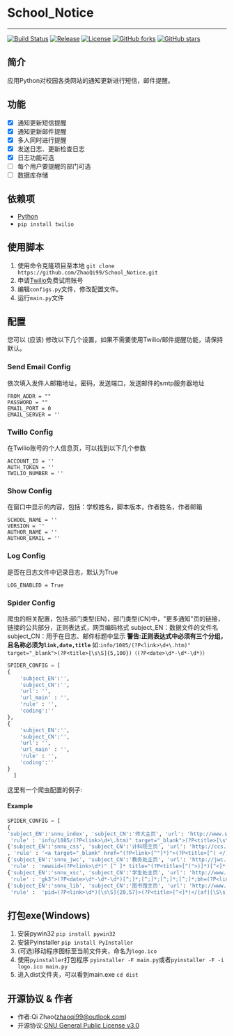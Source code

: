 # School_Notice
---

[![Build Status](https://travis-ci.org/ZhaoQi99/School_Notice.svg?branch=master)](https://travis-ci.org/ZhaoQi99/School_Notice)
[![Release](https://img.shields.io/github/release/ZhaoQi99/School_Notice.svg)](https://github.com/ZhaoQi99/School_Notice/releases)
[![License](https://img.shields.io/github/license/ZhaoQi99/School_Notice.svg)](https://github.com/ZhaoQi99/School_Notice/blob/master/LICENSE)
[![GitHub forks](https://img.shields.io/github/forks/ZhaoQi99/School_Notice.svg)](https://github.com/ZhaoQi99/School_Notice/network)
[![GitHub stars](https://img.shields.io/github/stars/ZhaoQi99/School_Notice.svg)](https://github.com/ZhaoQi99/School_Notice/stargazers) 

## 简介
应用Python对校园各类网站的通知更新进行短信，邮件提醒。

## 功能
- [x] 通知更新短信提醒
- [x] 通知更新邮件提醒
- [x] 多人同时进行提醒
- [x] 发送日志、更新检查日志 
- [x] 日志功能可选
- [ ] 每个用户要提醒的部门可选
- [ ] 数据库存储

## 依赖项
* [Python](http://www.python.org/)
* `pip install twilio`

## 使用脚本
1. 使用命令克隆项目至本地
`git clone https://github.com/ZhaoQi99/School_Notice.git`
2. 申请[Twilio](https://www.twilio.com/)免费试用账号
3. 编辑`configs.py`文件，修改配置文件。
4. 运行`main.py`文件

## 配置
您可以 (应该) 修改以下几个设置，如果不需要使用Twilio/邮件提醒功能，请保持默认。

### Send Email Config
依次填入发件人邮箱地址，密码，发送端口，发送邮件的smtp服务器地址
```
FROM_ADDR = ""
PASSWORD = ""
EMAIL_PORT = 0
EMAIL_SERVER = ''
```
### Twillo Config
在Twilio账号的个人信息页，可以找到以下几个参数
```
ACCOUNT_ID = ''
AUTH_TOKEN = ''
TWILIO_NUMBER = ''
```

### Show Config
在窗口中显示的内容，包括：学校姓名，脚本版本，作者姓名，作者邮箱
```
SCHOOL_NAME = ''
VERSION = ''
AUTHOR_NAME = ''
AUTHOR_EMAIL = ''
```

### Log Config
是否在日志文件中记录日志，默认为True
```
LOG_ENABLED = True
```
### Spider Config
爬虫的相关配置，包括:部门类型(EN)，部门类型(CN)中，"更多通知"页的链接，链接的公共部分，正则表达式，网页编码格式
subject_EN：数据文件的文件名
subject_CN：用于在日志、邮件标题中显示
**警告:正则表达式中必须有三个分组，且名称必须为`link,date,title`**
如:`info/1085/(?P<link>\d+\.htm)" target="_blank">(?P<title>[\s\S]{5,100})（(?P<date>\d*-\d*-\d*)）`

```python
SPIDER_CONFIG = [
{
    'subject_EN':'',
    'subject_CN':'',
    'url': '',
    'url_main' : '',
    'rule' : '',
    'coding':''
},
{
    'subject_EN':'',
    'subject_CN':'',
    'url': '',
    'url_main' : '',
    'rule' : '',
    'coding':''
}
  ]
```
这里有一个爬虫配置的例子:
#### Example
```python
SPIDER_CONFIG = [
{
'subject_EN':'snnu_index', 'subject_CN':'师大主页', 'url': 'http://www.snnu.edu.cn/tzgg.htm', 'url_main' : 'http://www.snnu.edu.cn/info/1085/',
 'rule' : 'info/1085/(?P<link>\d+\.htm)" target="_blank">(?P<title>[\s\S]{5,100})（(?P<date>\d*-\d*-\d*)）','coding':'utf-8'},
{'subject_EN':'snnu_css', 'subject_CN':'计科院主页', 'url': 'http://ccs.snnu.edu.cn/tzgg.htm', 'url_main' : 'http://ccs.snnu.edu.cn/'
, 'rule' : '<a target="_blank" href="(?P<link>[^"]*)">(?P<title>[^( </)]*)[^"]*"[^>]*>(?P<date>\d*-\d*-\d*)','coding':'utf-8'},
{'subject_EN':'snnu_jwc', 'subject_CN':'教务处主页', 'url': 'http://jwc.snnu.edu.cn/news_more.xhm?lm=2', 'url_main' : 'http://jwc.snnu.edu.cn/html/news_view.xhm?newsid=',
 'rule' : 'newsid=(?P<link>\d*)" [^ ]* title="(?P<title>[^(">)]*)[^<]*[^(]*\((?P<date>\d*/\d*/\d*)','coding':'gbk'},
{'subject_EN':'snnu_xsc', 'subject_CN':'学生处主页', 'url': 'http://www.xsc.snnu.edu.cn/Announcements.asp', 'url_main' : 'http://www.xsc.snnu.edu.cn/Announcements.asp?id=144&bh=',
 'rule' : 'gk3">(?P<date>\d*-\d*-\d*)[^;]*;[^;]*;[^;]*;[^;]*;bh=(?P<link>\d*)[^>]*>(?P<title>[^</]*)','coding':'gbk'},
{'subject_EN':'snnu_lib', 'subject_CN':'图书馆主页', 'url': 'http://www.lib.snnu.edu.cn/action.do?webid=w-d-bggg-l', 'url_main' :  'http://www.lib.snnu.edu.cn/action.do?webid=w-l-showmsg&gtype=a&pid=',
 'rule' :  'pid=(?P<link>\d*)[\s\S]{20,57}>(?P<title>[^<]*)</[af][\S\s]{18,70}(?P<date>\d{4}-\d*-\d*)','coding':'utf-8'}]
```
## 打包exe(Windows)
1. 安装pywin32
`pip install pywin32`
2. 安装Pyinstaller
`pip install PyInstaller`
3. (可选)移动程序图标至当前文件夹，命名为`logo.ico`
4. 使用`pyinstaller`打包程序
`pyinstaller -F main.py`或者`pyinstaller -F -i logo.ico main.py`
5. 进入dist文件夹，可以看到main.exe
`cd dist`

## 开源协议 & 作者
* 作者:Qi Zhao([zhaoqi99@outlook.com](mailto:zhaoqi99@outlook.com))
* 开源协议:[GNU General Public License v3.0](https://github.com/ZhaoQi99/School_Notice/blob/master/LICENSE)